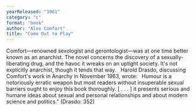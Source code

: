 ```yaml
---
yearReleased: "1961"
category: "c"
format: "book"
author: "Alex Comfort"
title: "Come Out to Play"
---
```

Comfort—renowned sexologist and gerontologist—was at one time better known as an anarchist. The novel concerns the discovery of a sexually-liberating drug, and the havoc it wreaks on an uptight society. It's not explicitly anarchist, though it tends that way.
 
Harold Drasdo, discussing Comfort's work in Anarchy in November 1963, wrote:
 
Humour is a notoriously erratic weapon but most readers  without insuperable sexual barriers ought to enjoy this book thoroughly. [ . . .  ] it presents serious and humane ideas about sexual and personal relationships  and about modern science and politics." (Drasdo: 352)